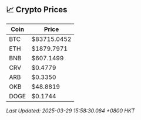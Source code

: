 ## 📈 Crypto Prices

| Coin | Price |
| ---- | ----- |
| BTC | $83715.0452 |
| ETH | $1879.7971 |
| BNB | $607.1499 |
| CRV | $0.4779 |
| ARB | $0.3350 |
| OKB | $48.8819 |
| DOGE | $0.1744 |

_Last Updated: 2025-03-29 15:58:30.084 +0800 HKT_